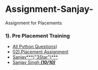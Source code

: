# Assignment-Sanjay-
Assignment for Placements 


### 1). Pre Placement Training
- [All Python Questions]((https://github.com/Dr-Sanjay/Assignment_Sanjay/tree/main/01)(-PPT)))
- [02).Placement Assignment](https://github.com/Dr-Sanjay/Assignment_Sanjay/tree/main/PPT)
- [Sanjay***("3Star")***](https://github.com/Dr-Sanjay/Assignment_Sanjay/blob/main/01-PPT_Assignments/Day_07_(Strings).ipynb)
- [Sanjay Singh ***(10/10)***](https://github.com/Dr-Sanjay/Assignment_Sanjay/tree/main/07-Python_Solutions)
